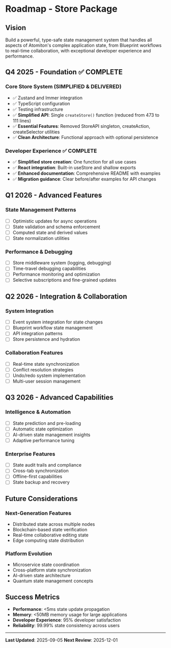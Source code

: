 # Roadmap - Store Package

## Vision

Build a powerful, type-safe state management system that handles all aspects of Atomiton's complex application state, from Blueprint workflows to real-time collaboration, with exceptional developer experience and performance.

## Q4 2025 - Foundation ✅ COMPLETE

### Core Store System (SIMPLIFIED & DELIVERED)

- ✅ Zustand and Immer integration
- ✅ TypeScript configuration
- ✅ Testing infrastructure
- ✅ **Simplified API**: Single `createStore()` function (reduced from 473 to 111 lines)
- ✅ **Essential Features**: Removed StoreAPI singleton, createAction, createSelector utilities
- ✅ **Clean Architecture**: Functional approach with optional persistence

### Developer Experience ✅ COMPLETE

- ✅ **Simplified store creation**: One function for all use cases
- ✅ **React integration**: Built-in useStore and shallow exports
- ✅ **Enhanced documentation**: Comprehensive README with examples
- ✅ **Migration guidance**: Clear before/after examples for API changes

## Q1 2026 - Advanced Features

### State Management Patterns

- [ ] Optimistic updates for async operations
- [ ] State validation and schema enforcement
- [ ] Computed state and derived values
- [ ] State normalization utilities

### Performance & Debugging

- [ ] Store middleware system (logging, debugging)
- [ ] Time-travel debugging capabilities
- [ ] Performance monitoring and optimization
- [ ] Selective subscriptions and fine-grained updates

## Q2 2026 - Integration & Collaboration

### System Integration

- [ ] Event system integration for state changes
- [ ] Blueprint workflow state management
- [ ] API integration patterns
- [ ] Store persistence and hydration

### Collaboration Features

- [ ] Real-time state synchronization
- [ ] Conflict resolution strategies
- [ ] Undo/redo system implementation
- [ ] Multi-user session management

## Q3 2026 - Advanced Capabilities

### Intelligence & Automation

- [ ] State prediction and pre-loading
- [ ] Automatic state optimization
- [ ] AI-driven state management insights
- [ ] Adaptive performance tuning

### Enterprise Features

- [ ] State audit trails and compliance
- [ ] Cross-tab synchronization
- [ ] Offline-first capabilities
- [ ] State backup and recovery

## Future Considerations

### Next-Generation Features

- Distributed state across multiple nodes
- Blockchain-based state verification
- Real-time collaborative editing state
- Edge computing state distribution

### Platform Evolution

- Microservice state coordination
- Cross-platform state synchronization
- AI-driven state architecture
- Quantum state management concepts

## Success Metrics

- **Performance**: <5ms state update propagation
- **Memory**: <50MB memory usage for large applications
- **Developer Experience**: 95% developer satisfaction
- **Reliability**: 99.99% state consistency across users

---

**Last Updated**: 2025-09-05
**Next Review**: 2025-12-01
